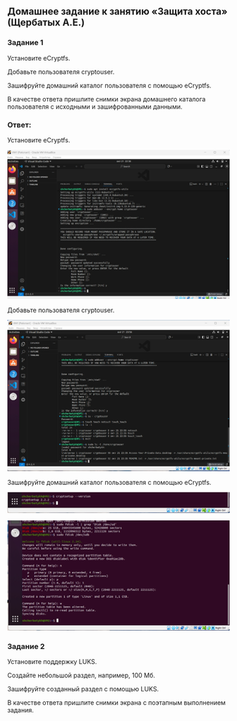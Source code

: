## Домашнее задание к занятию «Защита хоста» (Щербатых А.Е.)
### Задание 1
Установите eCryptfs.

Добавьте пользователя cryptouser.

Зашифруйте домашний каталог пользователя с помощью eCryptfs.

В качестве ответа пришлите снимки экрана домашнего каталога пользователя с исходными и зашифрованными данными.

### Ответ:
Установите eCryptfs.

![alt text](Pictures/Pic01.jpg)

Добавьте пользователя cryptouser.

![alt text](Pictures/Pic02.jpg)

Зашифруйте домашний каталог пользователя с помощью eCryptfs.

![alt text](Pictures/Pic03.jpg)

![alt text](Pictures/Pic04.jpg)
### Задание 2
Установите поддержку LUKS.

Создайте небольшой раздел, например, 100 Мб.

Зашифруйте созданный раздел с помощью LUKS.

В качестве ответа пришлите снимки экрана с поэтапным выполнением задания.
